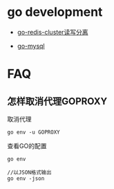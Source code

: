 # go development


- [go-redis-cluster读写分离](./go-redis-cluster读写分离.md)

- [go-mysql](./go-mysql.md)


# FAQ

## 怎样取消代理GOPROXY

取消代理
```
go env -u GOPROXY
```

查看GO的配置
```
go env

//以JSON格式输出
go env -json
```
